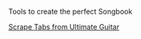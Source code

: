 Tools to create the perfect Songbook

[Scrape Tabs from Ultimate Guitar](https://github.com/fridasor/tabscraper)


